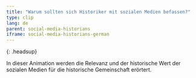 ```yaml
---
title: "Warum sollten sich Historiker mit sozialen Medien befassen?"
type: clip
lang: de
parent: social-media-historians
iframe: social-media-historians-german
---
```


{: .headsup}

In dieser Animation werden die Relevanz und der historische Wert der sozialen Medien für die historische Gemeinschaft erörtert.



<!-- more -->
